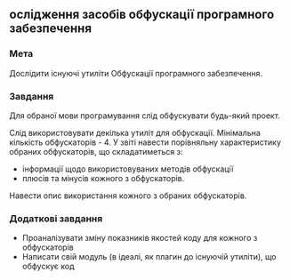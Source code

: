 ## ослідження засобів обфускації програмного забезпечення

### Мета
Дослідити існуючі утиліти Обфускації програмного забезпечення.

### Завдання

Для обраної мови програмування слід обфускувати будь-який проект.

Слід використовувати декілька утиліт для обфускації. Мінімальна кількість обфускаторів - 4. У звіті навести порівняльну характеристику обраних обфускаторів, що складатиметься з:

- інформації щодо використовуваних методів обфускації
- плюсів та мінусів кожного з обфускаторів.

Навести опис використання кожного з обраних обфускаторів.

### Додаткові завдання

* Проаналізувати зміну показників якостей коду для кожного з обфускаторів
* Написати свій модуль  (в ідеалі, як плагин до існуючій утиліти), що обфускує код

<!-- TODO: litref -->